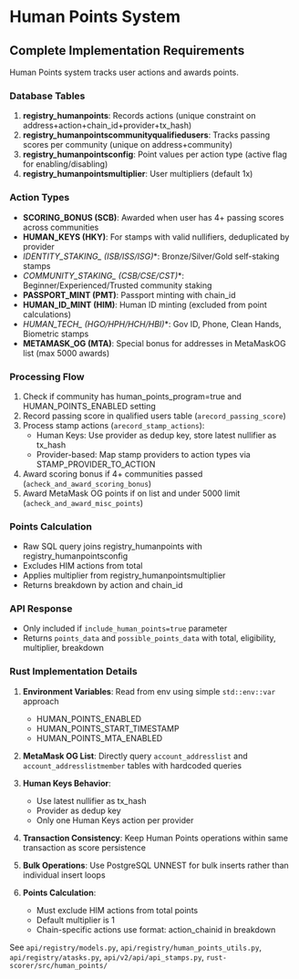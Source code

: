 # Human Points System

## Complete Implementation Requirements

Human Points system tracks user actions and awards points.

### Database Tables

1. **registry_humanpoints**: Records actions (unique constraint on address+action+chain_id+provider+tx_hash)
2. **registry_humanpointscommunityqualifiedusers**: Tracks passing scores per community (unique on address+community)
3. **registry_humanpointsconfig**: Point values per action type (active flag for enabling/disabling)
4. **registry_humanpointsmultiplier**: User multipliers (default 1x)

### Action Types

- **SCORING_BONUS (SCB)**: Awarded when user has 4+ passing scores across communities
- **HUMAN_KEYS (HKY)**: For stamps with valid nullifiers, deduplicated by provider
- **IDENTITY_STAKING_* (ISB/ISS/ISG)**: Bronze/Silver/Gold self-staking stamps
- **COMMUNITY_STAKING_* (CSB/CSE/CST)**: Beginner/Experienced/Trusted community staking
- **PASSPORT_MINT (PMT)**: Passport minting with chain_id
- **HUMAN_ID_MINT (HIM)**: Human ID minting (excluded from point calculations)
- **HUMAN_TECH_* (HGO/HPH/HCH/HBI)**: Gov ID, Phone, Clean Hands, Biometric stamps
- **METAMASK_OG (MTA)**: Special bonus for addresses in MetaMaskOG list (max 5000 awards)

### Processing Flow

1. Check if community has human_points_program=true and HUMAN_POINTS_ENABLED setting
2. Record passing score in qualified users table (`arecord_passing_score`)
3. Process stamp actions (`arecord_stamp_actions`):
   - Human Keys: Use provider as dedup key, store latest nullifier as tx_hash
   - Provider-based: Map stamp providers to action types via STAMP_PROVIDER_TO_ACTION
4. Award scoring bonus if 4+ communities passed (`acheck_and_award_scoring_bonus`)
5. Award MetaMask OG points if on list and under 5000 limit (`acheck_and_award_misc_points`)

### Points Calculation

- Raw SQL query joins registry_humanpoints with registry_humanpointsconfig
- Excludes HIM actions from total
- Applies multiplier from registry_humanpointsmultiplier
- Returns breakdown by action and chain_id

### API Response

- Only included if `include_human_points=true` parameter
- Returns `points_data` and `possible_points_data` with total, eligibility, multiplier, breakdown

### Rust Implementation Details

1. **Environment Variables**: Read from env using simple `std::env::var` approach
   - HUMAN_POINTS_ENABLED
   - HUMAN_POINTS_START_TIMESTAMP  
   - HUMAN_POINTS_MTA_ENABLED

2. **MetaMask OG List**: Directly query `account_addresslist` and `account_addresslistmember` tables with hardcoded queries

3. **Human Keys Behavior**: 
   - Use latest nullifier as tx_hash
   - Provider as dedup key
   - Only one Human Keys action per provider

4. **Transaction Consistency**: Keep Human Points operations within same transaction as score persistence

5. **Bulk Operations**: Use PostgreSQL UNNEST for bulk inserts rather than individual insert loops

6. **Points Calculation**: 
   - Must exclude HIM actions from total points
   - Default multiplier is 1
   - Chain-specific actions use format: action_chainid in breakdown

See `api/registry/models.py`, `api/registry/human_points_utils.py`, `api/registry/atasks.py`, `api/v2/api/api_stamps.py`, `rust-scorer/src/human_points/`